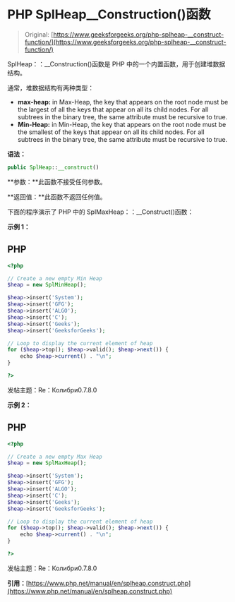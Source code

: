 # PHP SplHeap__Construction()函数

> Original: [https://www.geeksforgeeks.org/php-splheap-__construct-function/](https://www.geeksforgeeks.org/php-splheap-__construct-function/)

SplHeap：：__Construction()函数是 PHP 中的一个内置函数，用于创建堆数据结构。

通常，堆数据结构有两种类型：

*   **max-heap:** in Max-Heap, the key that appears on the root node must be the largest of all the keys that appear on all its child nodes. For all subtrees in the binary tree, the same attribute must be recursive to true.
*   **Min-Heap:** in Min-Heap, the key that appears on the root node must be the smallest of the keys that appear on all its child nodes. For all subtrees in the binary tree, the same attribute must be recursive to true.

**语法：**

```php
public SplHeap::__construct()
```

**参数：**此函数不接受任何参数。

**返回值：**此函数不返回任何值。

下面的程序演示了 PHP 中的 SplMaxHeap：：__Construct()函数：

**示例 1：**

## PHP

```php
<?php 

// Create a new empty Min Heap 
$heap = new SplMinHeap(); 

$heap->insert('System'); 
$heap->insert('GFG'); 
$heap->insert('ALGO'); 
$heap->insert('C');
$heap->insert('Geeks'); 
$heap->insert('GeeksforGeeks'); 

// Loop to display the current element of heap
for ($heap->top(); $heap->valid(); $heap->next()) {
    echo $heap->current() . "\n";
}

?>
```

发帖主题：Re：Колибри0.7.8.0

**示例 2：**

## PHP

```php
<?php 

// Create a new empty Max Heap 
$heap = new SplMaxHeap(); 

$heap->insert('System'); 
$heap->insert('GFG'); 
$heap->insert('ALGO'); 
$heap->insert('C');
$heap->insert('Geeks'); 
$heap->insert('GeeksforGeeks'); 

// Loop to display the current element of heap
for ($heap->top(); $heap->valid(); $heap->next()) {
    echo $heap->current() . "\n";
}

?>
```

发帖主题：Re：Колибри0.7.8.0

**引用：**[https://www.php.net/manual/en/splheap.construct.php](https://www.php.net/manual/en/splheap.construct.php)